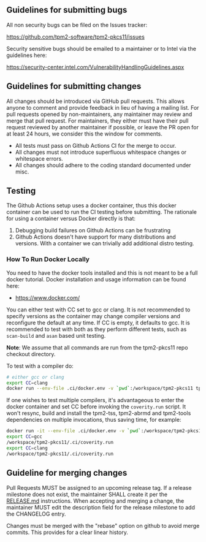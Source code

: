 ## Guidelines for submitting bugs

All non security bugs can be filed on the Issues tracker:

<https://github.com/tpm2-software/tpm2-pkcs11/issues>

Security sensitive bugs should be emailed to a maintainer or to Intel
via the guidelines here:

<https://security-center.intel.com/VulnerabilityHandlingGuidelines.aspx>

## Guidelines for submitting changes

All changes should be introduced via GitHub pull requests. This allows anyone to
comment and provide feedback in lieu of having a mailing list. For pull requests
opened by non-maintainers, any maintainer may review and merge that pull request.
For maintainers, they either must have their pull request reviewed by another
maintainer if possible, or leave the PR open for at least 24 hours, we consider
this the window for comments.

  * All tests must pass on Github Actions CI for the merge to occur.
  * All changes must not introduce superfluous whitespace changes or whitespace errors.
  * All changes should adhere to the coding standard documented under misc.

## Testing
The Github Actions setup uses a docker container, thus this docker container can be used
to run the CI testing before submitting. The rationale for using a container versus
Docker directly is that:
1. Debugging build failures on Github Actions can be frustrating
2. Github Actions doesn't have support for many distributions and versions. With a container
   we can trivially add additional distro testing.

### How To Run Docker Locally

You need to have the docker tools installed and this is not meant to be a full docker
tutorial. Docker installation and usage information can be found here:
  - https://www.docker.com/

You can either test with CC set to gcc or clang. It is not recommended to specify versions
as the container may change compiler versions and reconfigure the default at any time. If
CC is empty, it defaults to gcc. It is recommended to test with both as they perform different
tests, such as `scan-build` and `asan` based unit testing.

**Note**: We assume that all commands are run from the tpm2-pkcs11 repo checkout directory.

To test with a compiler do:
```sh
# either gcc or clang
export CC=clang
docker run --env-file .ci/docker.env -v `pwd`:/workspace/tpm2-pkcs11 tpm2software/tpm2-tss /bin/bash -c /workspace/tpm2-pkcs11/.ci/coverity.run
```

If one wishes to test multiple compilers, it's advantageous to enter the docker
container and set CC before invoking the `coverity.run` script. It won't resync,
build and install the tpm2-tss, tpm2-abrmd and tpm2-tools dependencies on multiple
invocations, thus saving time, for example:
```sh
docker run -it --env-file .ci/docker.env -v `pwd`:/workspace/tpm2-pkcs11 tpm2software/tpm2-tss
export CC=gcc
/workspace/tpm2-pkcs11/.ci/coverity.run
export CC=clang
/workspace/tpm2-pkcs11/.ci/coverity.run
```

## Guideline for merging changes

Pull Requests MUST be assigned to an upcoming release tag. If a release milestone does
not exist, the maintainer SHALL create it per the [RELEASE.md](RELEASE.md) instructions.
When accepting and merging a change, the maintainer MUST edit the description field for
the release milestone to add the CHANGELOG entry.

Changes must be merged with the "rebase" option on github to avoid merge commits.
This provides for a clear linear history.

